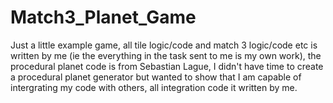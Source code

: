 # Match3_Planet_Game

Just a little example game, all tile logic/code and match 3 logic/code etc is written by me (ie the everything in the task sent to me is my own work), the procedural planet code is from Sebastian Lague, I didn't have time to create a procedural planet generator but wanted to show that I am capable of intergrating my code with others, all integration code it written by me.
